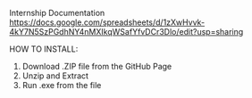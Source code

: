 Internship Documentation
https://docs.google.com/spreadsheets/d/1zXwHvvk-4kY7N5SzPGdhNY4nMXIkqWSafYfvDCr3Dlo/edit?usp=sharing

HOW TO INSTALL:
1. Download .ZIP file from the GitHub Page
2. Unzip and Extract
3. Run .exe from the file
